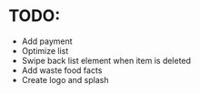 # TODO:
- Add payment
- Optimize list
- Swipe back list element when item is deleted
- Add waste food facts
- Create logo and splash